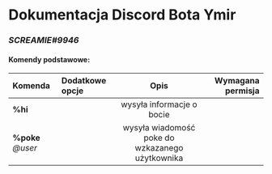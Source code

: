 # Dokumentacja Discord Bota Ymir
### ***SCREAMIE#9946***

#### Komendy podstawowe:  

| Komenda | Dodatkowe opcje | Opis | Wymagana permisja |
| :--- | :---- | :---: | ---: |
| **%hi** | | wysyła informacje o bocie | |
| **%poke** *@user* | | wysyła wiadomość poke do wzkazanego użytkownika | |
